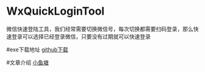 # WxQuickLoginTool
微信快速登陆工具，我们经常需要切换微信号，每次切换都需要扫码登录，那么快速登录可以选择已经登录微信，只要没有过期就可以快速登录

#exe下载地址
[github下载](https://github.com/xvsdf100/WxQuickLoginTool/releases/download/v1.0/WxQuickLoginTool.exe)

#文章介绍
[小鱼塘](http://www.xiaoyutang.net)
